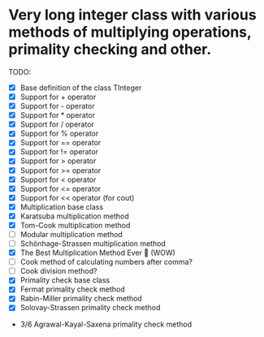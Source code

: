 # Very long integer class with various methods of multiplying operations, primality checking and other.

TODO:
* [X] Base definition of the class TInteger
* [X] Support for + operator
* [X] Support for - operator
* [X] Support for * operator
* [X] Support for / operator
* [X] Support for % operator
* [X] Support for == operator
* [X] Support for != operator
* [X] Support for > operator
* [X] Support for >= operator
* [X] Support for < operator
* [X] Support for <= operator
* [X] Support for << operator (for cout)
* [X] Multiplication base class
* [X] Karatsuba multiplication method
* [X] Tom-Cook multiplication method
* [ ] Modular multiplication method
* [ ] Schönhage-Strassen multiplication method
* [X] The Best Multiplication Method Ever 🤩 (WOW)
* [ ] Cook method of calculating numbers after comma?
* [ ] Cook division method?
* [X] Primality check base class
* [X] Fermat primality check method
* [X] Rabin-Miller primality check method
* [X] Solovay-Strassen primality check method
* 3/6 Agrawal-Kayal-Saxena primality check method
